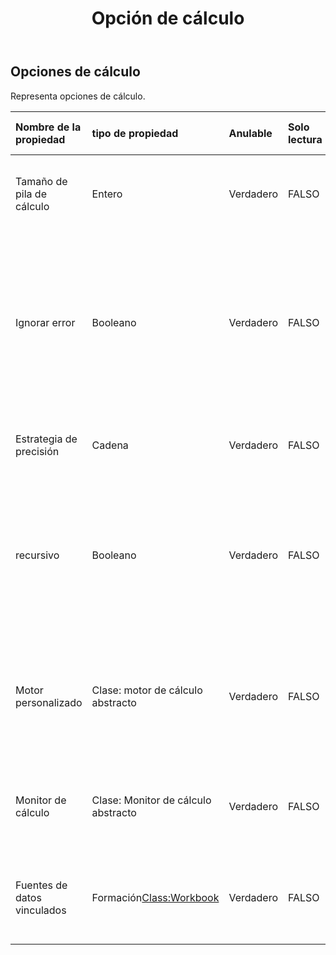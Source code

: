 ﻿---
title: Opción de cálculo
second_title: Aspose.Cells Cloud Documen
type: docs
url: /es/specification/model/calculationoptions/
description: "Aspose.Cells Especificación del modelo de nube: Opciones de cálculo. Maneje sin esfuerzo Excel y otros documentos de hoja de cálculo con funciones como abrir, generar, editar, dividir, fusionar, comparar y convertir."
kwords: Excel, Office, Hoja de cálculo, Cloud REST API, Opciones de cálculo
weight: 50
---
## **Opciones de cálculo**

 Representa opciones de cálculo.

| Nombre de la propiedad| tipo de propiedad| Anulable| Solo lectura| Valor por defecto| Descripción|
|:- |:- |:- |:- |:- |:- |
| Tamaño de pila de cálculo| Entero| Verdadero| FALSO|| Especifica el tamaño de la pila para calcular celdas de forma recursiva.|
| Ignorar error| Booleano| Verdadero| FALSO|| Indica si se deben ignorar los errores encontrados al calcular las fórmulas. El error puede ser una función no compatible, enlaces externos, etc. El valor predeterminado es verdadero.|
| Estrategia de precisión| Cadena| Verdadero| FALSO|| Especifica la estrategia para procesar la precisión del cálculo.|
| recursivo| Booleano| Verdadero| FALSO|| Indica si calcula las celdas dependientes de forma recursiva al calcular una celda y depende de otras celdas. El valor por defecto es verdadero.|
| Motor personalizado|Clase: motor de cálculo abstracto| Verdadero| FALSO|| El motor de cálculo de fórmulas personalizado para ampliar el motor de cálculo predeterminado de Aspose.Cells.|
| Monitor de cálculo| Clase: Monitor de cálculo abstracto| Verdadero| FALSO|| El monitor para que el usuario realice un seguimiento del progreso del cálculo de la fórmula.|
| Fuentes de datos vinculados|Formación<Class:Workbook> | Verdadero| FALSO|| Especifica las fuentes de datos para enlaces externos utilizados en fórmulas.|

